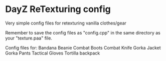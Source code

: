 # DayZ ReTexturing config
 Very simple config files for retexturing vanilla clothes/gear
 
 Remember to save the config files as "config.cpp" in the same directory as your "texture.paa" file.

 Config files for:
                                Bandana
                                Beanie
                                Combat Boots
                                Combat Knife
                                Gorka Jacket
                                Gorka Pants
                                Tactical Gloves
                                Tortilla backpack
